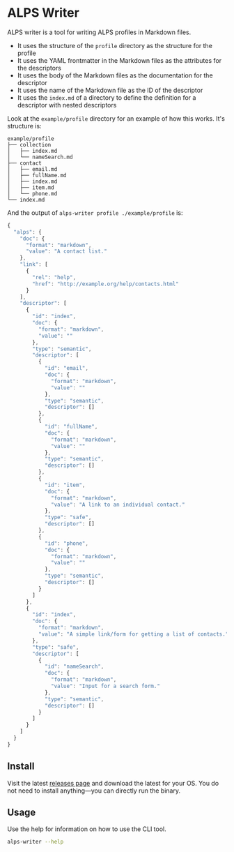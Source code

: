 # ALPS Writer

ALPS writer is a tool for writing ALPS profiles in Markdown files.

- It uses the structure of the `profile` directory as the structure for the profile
- It uses the YAML frontmatter in the Markdown files as the attributes for the descriptors
- It uses the body of the Markdown files as the documentation for the descriptor
- It uses the name of the Markdown file as the ID of the descriptor
- It uses the `index.md` of a directory to define the definition for a descriptor with nested descriptors

Look at the `example/profile` directory for an example of how this works. It's structure is:

```
example/profile
├── collection
│   ├── index.md
│   └── nameSearch.md
├── contact
│   ├── email.md
│   ├── fullName.md
│   ├── index.md
│   ├── item.md
│   └── phone.md
└── index.md
```

And the output of `alps-writer profile ./example/profile` is:

```js
{
  "alps": {
    "doc": {
      "format": "markdown",
      "value": "A contact list."
    },
    "link": [
      {
        "rel": "help",
        "href": "http://example.org/help/contacts.html"
      }
    ],
    "descriptor": [
      {
        "id": "index",
        "doc": {
          "format": "markdown",
          "value": ""
        },
        "type": "semantic",
        "descriptor": [
          {
            "id": "email",
            "doc": {
              "format": "markdown",
              "value": ""
            },
            "type": "semantic",
            "descriptor": []
          },
          {
            "id": "fullName",
            "doc": {
              "format": "markdown",
              "value": ""
            },
            "type": "semantic",
            "descriptor": []
          },
          {
            "id": "item",
            "doc": {
              "format": "markdown",
              "value": "A link to an individual contact."
            },
            "type": "safe",
            "descriptor": []
          },
          {
            "id": "phone",
            "doc": {
              "format": "markdown",
              "value": ""
            },
            "type": "semantic",
            "descriptor": []
          }
        ]
      },
      {
        "id": "index",
        "doc": {
          "format": "markdown",
          "value": "A simple link/form for getting a list of contacts."
        },
        "type": "safe",
        "descriptor": [
          {
            "id": "nameSearch",
            "doc": {
              "format": "markdown",
              "value": "Input for a search form."
            },
            "type": "semantic",
            "descriptor": []
          }
        ]
      }
    ]
  }
}
```

## Install

Visit the latest [releases page](https://github.com/smizell/alps-writer/releases/) and download the latest for your OS. You do not need to install anything—you can directly run the binary.

## Usage

Use the help for information on how to use the CLI tool.

```sh
alps-writer --help
```

